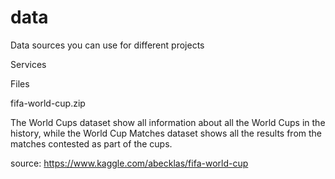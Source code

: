 # data
Data sources you can use for different projects

Services

Files

fifa-world-cup.zip

The World Cups dataset show all information about all the World Cups in the history, while the World Cup Matches dataset shows all the results from the matches contested as part of the cups.


source: https://www.kaggle.com/abecklas/fifa-world-cup
